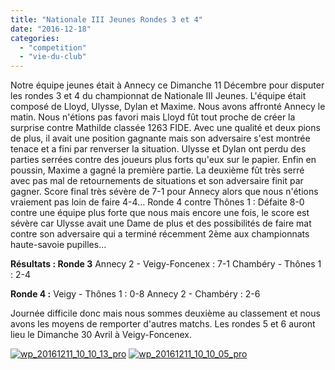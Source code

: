 ```yaml
---
title: "Nationale III Jeunes Rondes 3 et 4"
date: "2016-12-18"
categories: 
  - "competition"
  - "vie-du-club"
---
```


Notre équipe jeunes était à Annecy ce Dimanche 11 Décembre pour disputer les rondes 3 et 4 du championnat de Nationale III Jeunes. L'équipe était composé de Lloyd, Ulysse, Dylan et Maxime. Nous avons affronté Annecy le matin. Nous n'étions pas favori mais Lloyd fût tout proche de créer la surprise contre Mathilde classée 1263 FIDE. Avec une qualité et deux pions de plus, il avait une position gagnante mais son adversaire s'est montrée tenace et a fini par renverser la situation. Ulysse et Dylan ont perdu des parties serrées contre des joueurs plus forts qu'eux sur le papier. Enfin en poussin, Maxime a gagné la première partie. La deuxième fût très serré avec pas mal de retournements de situations et son adversaire finit par gagner. Score final très sévère de 7-1 pour Annecy alors que nous n'étions vraiement pas loin de faire 4-4... Ronde 4 contre Thônes 1 : Défaite 8-0 contre une équipe plus forte que nous mais encore une fois, le score est sévère car Ulysse avait une Dame de plus et des possibilités de faire mat contre son adversaire qui a terminé récemment 2ème aux championnats haute-savoie pupilles...

**Résultats : Ronde 3** Annecy 2 - Veigy-Foncenex : 7-1 Chambéry - Thônes 1 : 2-4

**Ronde 4 :** Veigy - Thônes 1 : 0-8 Annecy 2 - Chambéry : 2-6

Journée difficile donc mais nous sommes deuxième au classement et nous avons les moyens de remporter d'autres matchs. Les rondes 5 et 6 auront lieu le Dimanche 30 Avril à Veigy-Foncenex.

[![wp_20161211_10_10_13_pro](http://echecs-veigy.fr/wp-content/uploads/2016/12/WP_20161211_10_10_13_Pro-300x169.jpg)](http://echecs-veigy.fr/wp-content/uploads/2016/12/WP_20161211_10_10_13_Pro.jpg) [![wp_20161211_10_10_05_pro](http://echecs-veigy.fr/wp-content/uploads/2016/12/WP_20161211_10_10_05_Pro-300x169.jpg)](http://echecs-veigy.fr/wp-content/uploads/2016/12/WP_20161211_10_10_05_Pro.jpg)

